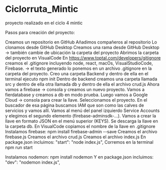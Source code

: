 # Ciclorruta_Mintic
proyecto realizado en el ciclo 4 mintic

Pasos para creación del proyecto:

Creamos un repositorio en GitHub
Añadimos compañeros al repositorio
Lo clonamos desde GitHub Desktop
Creamos una rama desde GitHub Desktop -> también cambie de ubicación la carpeta del proyecto
Abrimos la carpeta del proyecto en VisualCode
En https://www.toptal.com/developers/gitignore creamos el .gitignore incluyendo node, react, macOs, VisualStudioCode, Firebase. -> el texto generado lo ponemos en un archivo .gitignore en la carpeta del proyecto.
Creo una carpeta Backend y dentro de ella en el terminal ejecuto npm init
Dentro de backend creamos una carpeta llamada src y dentro de ella otra llamada db y dentro de ella el archivo crud.js
Ahora vamos a firebase -> consola y creamos un nuevo proyecto. Vamos a fierdatabase y creamos a db en modo prueba.
Luego vamos a Google Cloud -> consola para crear la llave. Seleccionamos el proyecto.
En el buscador de esa página buscamos IAM que son como las calves de servicios y vamos allí. 
Vamos al menú del panel izquierdo Service Accounts y elegimos el segundo elemento (firebase-adminsdk-…). Vamos a crear la llave en formato JSON en el menú superior (KEYS).
Se descarga la llave en la carpeta db.
En VisualCode copiamos el nombre de la llave en .gitignore
Instalamos firebase: npm install firebase-admin --save
Creamos el archivo firebase.js
Creamos el archivo crud.js
Creamos el archivo index.js
En package.json incluimos:  "start": "node index.js",
Corremos en la terminal npm run start

Instalamos nodemon: npm install nodemon 
Y en package.json incluimos: "dev": "nodemon index.js",

